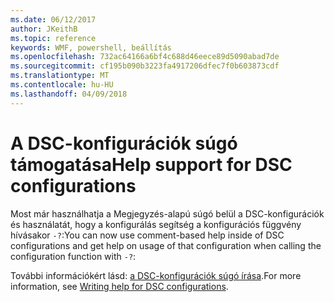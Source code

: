 ```yaml
---
ms.date: 06/12/2017
author: JKeithB
ms.topic: reference
keywords: WMF, powershell, beállítás
ms.openlocfilehash: 732ac64166a6bf4c688d46eece89d5090abad7de
ms.sourcegitcommit: cf195b090b3223fa4917206dfec7f0b603873cdf
ms.translationtype: MT
ms.contentlocale: hu-HU
ms.lasthandoff: 04/09/2018
---
```

# <a name="help-support-for-dsc-configurations"></a><span data-ttu-id="79e45-102">A DSC-konfigurációk súgó támogatása</span><span class="sxs-lookup"><span data-stu-id="79e45-102">Help support for DSC configurations</span></span>

<span data-ttu-id="79e45-103">Most már használhatja a Megjegyzés-alapú súgó belül a DSC-konfigurációk és használatát, hogy a konfigurálás segítség a konfigurációs függvény hívásakor `-?`:</span><span class="sxs-lookup"><span data-stu-id="79e45-103">You can now use comment-based help inside of DSC configurations and get help on usage of that configuration when calling the configuration function with `-?`:</span></span>

<span data-ttu-id="79e45-104">További információkért lásd: [a DSC-konfigurációk súgó írása](https://msdn.microsoft.com/powershell/dsc/confighelp).</span><span class="sxs-lookup"><span data-stu-id="79e45-104">For more information, see [Writing help for DSC configurations](https://msdn.microsoft.com/powershell/dsc/confighelp).</span></span>